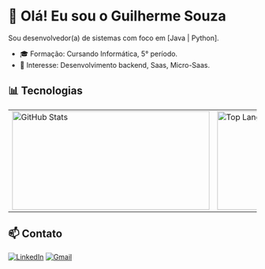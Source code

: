 # 👋 Olá! Eu sou o Guilherme Souza

Sou desenvolvedor(a) de sistemas com foco em [Java | Python].
- 🎓 Formação: Cursando Informática, 5° período.
- 💼 Interesse: Desenvolvimento backend, Saas, Micro-Saas.

## 📊 Tecnologias

<table>
  <tr>
    <td>
      <img
        alt="GitHub Stats"
        width="400"
        height="200"
        src="https://github-readme-stats.vercel.app/api?username=GuilhermeeDev&show_icons=true&theme=tokyonight&include_all_commits=true&locale=pt-br"
      />
    </td>
    <td>
      <img
        alt="Top Langs"
        width="400"
        height="200"
        src="https://github-readme-stats.vercel.app/api/top-langs/?username=GuilhermeeDev&theme=tokyonight&layout=compact&custom_title=Tecnologias&langs_count=5"
      />
    </td>
  </tr>
</table>


## 📫 Contato

[![LinkedIn](https://img.shields.io/badge/-LinkedIn-blue?style=flat&logo=linkedin)](https://linkedin.com/in/seuusuario)
[![Gmail](https://img.shields.io/badge/-Email-red?style=flat&logo=gmail)](mailto:seuemail@gmail.com)
